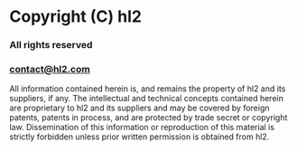 Copyright (C) hl2
=================

### All rights reserved

### contact@hl2.com

All information contained herein is, and remains the property of
hl2 and its suppliers, if any. The intellectual and technical
concepts contained herein are proprietary to hl2 and its suppliers
and may be covered by foreign patents, patents in process, and are
protected by trade secret or copyright law. Dissemination of this
information or reproduction of this material is strictly forbidden unless
prior written permission is obtained from hl2.